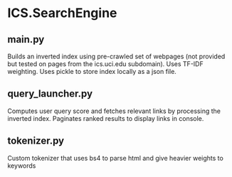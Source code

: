 # ICS.SearchEngine
## main.py
Builds an inverted index using pre-crawled set of webpages (not provided but tested on pages from the ics.uci.edu subdomain).
Uses TF-IDF weighting.
Uses pickle to store index locally as a json file.
## query_launcher.py
Computes user query score and fetches relevant links by processing the inverted index.
Paginates ranked results to display links in console.
## tokenizer.py
Custom tokenizer that uses bs4 to parse html and give heavier weights to keywords
